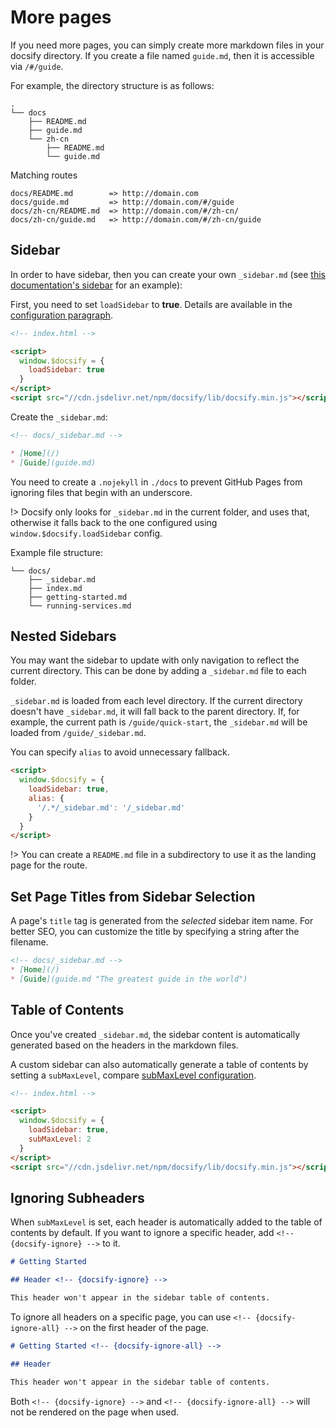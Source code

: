 # More pages

If you need more pages, you can simply create more markdown files in your docsify directory. If you create a file named `guide.md`, then it is accessible via `/#/guide`.

For example, the directory structure is as follows:

```text
.
└── docs
    ├── README.md
    ├── guide.md
    └── zh-cn
        ├── README.md
        └── guide.md
```

Matching routes

```text
docs/README.md        => http://domain.com
docs/guide.md         => http://domain.com/#/guide
docs/zh-cn/README.md  => http://domain.com/#/zh-cn/
docs/zh-cn/guide.md   => http://domain.com/#/zh-cn/guide
```

## Sidebar

In order to have sidebar, then you can create your own `_sidebar.md` (see [this documentation's sidebar](https://github.com/docsifyjs/docsify/blob/master/docs/_sidebar.md) for an example):

First, you need to set `loadSidebar` to **true**. Details are available in the [configuration paragraph](configuration.md#loadsidebar).

```html
<!-- index.html -->

<script>
  window.$docsify = {
    loadSidebar: true
  }
</script>
<script src="//cdn.jsdelivr.net/npm/docsify/lib/docsify.min.js"></script>
```

Create the `_sidebar.md`:

```markdown
<!-- docs/_sidebar.md -->

* [Home](/)
* [Guide](guide.md)
```

You need to create a `.nojekyll` in `./docs` to prevent GitHub Pages from ignoring files that begin with an underscore.

!> Docsify only looks for `_sidebar.md` in the current folder, and uses that, otherwise it falls back to the one configured using `window.$docsify.loadSidebar` config.

Example file structure:

```text
└── docs/
    ├── _sidebar.md
    ├── index.md
    ├── getting-started.md
    └── running-services.md
```

## Nested Sidebars

You may want the sidebar to update with only navigation to reflect the current directory. This can be done by adding a `_sidebar.md` file to each folder.

`_sidebar.md` is loaded from each level directory. If the current directory doesn't have `_sidebar.md`, it will fall back to the parent directory. If, for example, the current path is `/guide/quick-start`, the `_sidebar.md` will be loaded from `/guide/_sidebar.md`.

You can specify `alias` to avoid unnecessary fallback.

```html
<script>
  window.$docsify = {
    loadSidebar: true,
    alias: {
      '/.*/_sidebar.md': '/_sidebar.md'
    }
  }
</script>
```

!> You can create a `README.md` file in a subdirectory to use it as the landing page for the route.

## Set Page Titles from Sidebar Selection

A page's `title` tag is generated from the _selected_ sidebar item name. For better SEO, you can customize the title by specifying a string after the filename.

```markdown
<!-- docs/_sidebar.md -->
* [Home](/)
* [Guide](guide.md "The greatest guide in the world")
```

## Table of Contents

Once you've created `_sidebar.md`, the sidebar content is automatically generated based on the headers in the markdown files.

A custom sidebar can also automatically generate a table of contents by setting a `subMaxLevel`, compare [subMaxLevel configuration](configuration.md#submaxlevel).

```html
<!-- index.html -->

<script>
  window.$docsify = {
    loadSidebar: true,
    subMaxLevel: 2
  }
</script>
<script src="//cdn.jsdelivr.net/npm/docsify/lib/docsify.min.js"></script>
```

## Ignoring Subheaders

When `subMaxLevel` is set, each header is automatically added to the table of contents by default. If you want to ignore a specific header, add `<!-- {docsify-ignore} -->` to it.

```markdown
# Getting Started

## Header <!-- {docsify-ignore} -->

This header won't appear in the sidebar table of contents.
```

To ignore all headers on a specific page, you can use `<!-- {docsify-ignore-all} -->` on the first header of the page.

```markdown
# Getting Started <!-- {docsify-ignore-all} -->

## Header

This header won't appear in the sidebar table of contents.
```

Both `<!-- {docsify-ignore} -->` and `<!-- {docsify-ignore-all} -->` will not be rendered on the page when used.
